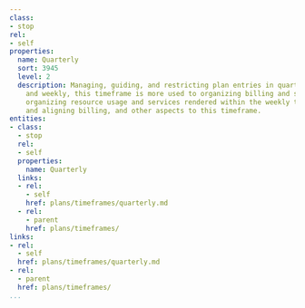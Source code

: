 ```yaml
---
class:
- stop
rel:
- self
properties:
  name: Quarterly
  sort: 3945
  level: 2
  description: Managing, guiding, and restricting plan entries in quarters. Like monthly,
    and weekly, this timeframe is more used to organizing billing and support cycles,
    organizing resource usage and services rendered within the weekly time period,
    and aligning billing, and other aspects to this timeframe.
entities:
- class:
  - stop
  rel:
  - self
  properties:
    name: Quarterly
  links:
  - rel:
    - self
    href: plans/timeframes/quarterly.md
  - rel:
    - parent
    href: plans/timeframes/
links:
- rel:
  - self
  href: plans/timeframes/quarterly.md
- rel:
  - parent
  href: plans/timeframes/
...
```

